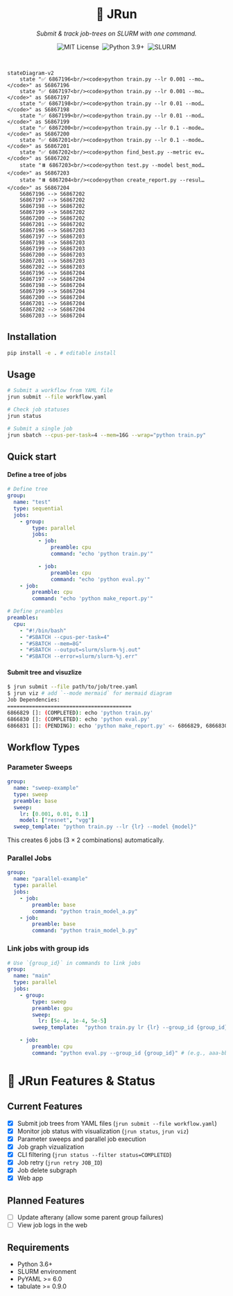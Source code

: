 <!-- ─────────────────────────────  HERO  ───────────────────────────── -->
<div align="center">

  <h1>🌳 JRun</h1>
  <p><em>Submit &amp; track job-trees on SLURM with one command.</em></p>

  <p>
    <img src="https://img.shields.io/badge/license-MIT-brightgreen?style=flat-square"
         alt="MIT License">&nbsp;
    <img src="https://img.shields.io/badge/python-3.9%2B-blue?logo=python&logoColor=white&style=flat-square"
         alt="Python 3.9+">&nbsp;
<img src="https://img.shields.io/badge/SLURM-2E8B57?style=flat-square"
     alt="SLURM">
  </p>

</div>



<br/>


```mermaid
stateDiagram-v2
    state "✅ 6867196<br/><code>python train.py --lr 0.001 --mo…</code>" as S6867196
    state "✅ 6867197<br/><code>python train.py --lr 0.001 --mo…</code>" as S6867197
    state "✅ 6867198<br/><code>python train.py --lr 0.01 --mod…</code>" as S6867198
    state "✅ 6867199<br/><code>python train.py --lr 0.01 --mod…</code>" as S6867199
    state "✅ 6867200<br/><code>python train.py --lr 0.1 --mode…</code>" as S6867200
    state "✅ 6867201<br/><code>python train.py --lr 0.1 --mode…</code>" as S6867201
    state "✅ 6867202<br/><code>python find_best.py --metric ev…</code>" as S6867202
    state "⏸️ 6867203<br/><code>python test.py --model best_mod…</code>" as S6867203
    state "⏸️ 6867204<br/><code>python create_report.py --resul…</code>" as S6867204
    S6867196 --> S6867202
    S6867197 --> S6867202
    S6867198 --> S6867202
    S6867199 --> S6867202
    S6867200 --> S6867202
    S6867201 --> S6867202
    S6867196 --> S6867203
    S6867197 --> S6867203
    S6867198 --> S6867203
    S6867199 --> S6867203
    S6867200 --> S6867203
    S6867201 --> S6867203
    S6867202 --> S6867203
    S6867196 --> S6867204
    S6867197 --> S6867204
    S6867198 --> S6867204
    S6867199 --> S6867204
    S6867200 --> S6867204
    S6867201 --> S6867204
    S6867202 --> S6867204
    S6867203 --> S6867204
```

## Installation

```bash
pip install -e . # editable install
```

## Usage

```bash
# Submit a workflow from YAML file
jrun submit --file workflow.yaml

# Check job statuses
jrun status

# Submit a single job
jrun sbatch --cpus-per-task=4 --mem=16G --wrap="python train.py"
```

## Quick start

#### Define a tree of jobs

```yaml
# Define tree
group:
  name: "test"
  type: sequential
  jobs:
    - group:
        type: parallel
        jobs:
          - job:
              preamble: cpu
              command: "echo 'python train.py'"

          - job:
              preamble: cpu
              command: "echo 'python eval.py'"
    - job:
        preamble: cpu
        command: "echo 'python make_report.py'"

# Define preambles
preambles:
  cpu:
    - "#!/bin/bash"
    - "#SBATCH --cpus-per-task=4"
    - "#SBATCH --mem=8G"
    - "#SBATCH --output=slurm/slurm-%j.out"
    - "#SBATCH --error=slurm/slurm-%j.err"

```

#### Submit tree and visuzlize
```bash
$ jrun submit --file path/to/job/tree.yaml
$ jrun viz # add `--mode mermaid` for mermaid diagram
Job Dependencies:
========================================
6866829 []: (COMPLETED): echo 'python train.py'
6866830 []: (COMPLETED): echo 'python eval.py'
6866831 []: (PENDING): echo 'python make_report.py' <- 6866829, 6866830
```


## Workflow Types

### Parameter Sweeps
```yaml
group:
  name: "sweep-example"
  type: sweep
  preamble: base
  sweep:
    lr: [0.001, 0.01, 0.1]
    model: ["resnet", "vgg"]
  sweep_template: "python train.py --lr {lr} --model {model}"
```

This creates 6 jobs (3 × 2 combinations) automatically.

### Parallel Jobs
```yaml
group:
  name: "parallel-example"
  type: parallel
  jobs:
    - job:
        preamble: base
        command: "python train_model_a.py"
    - job:
        preamble: base
        command: "python train_model_b.py"
```

### Link jobs with group ids

```yaml
# Use `{group_id}` in commands to link jobs
group:
  name: "main"
  type: parallel
  jobs:
    - group:
        type: sweep
        preamble: gpu
        sweep:
          lr: [5e-4, 1e-4, 5e-5]
        sweep_template:  "python train.py lr {lr} --group_id {group_id}"  # (e.g., aaa-bbb-ccc)

    - job:
        preamble: cpu
        command: "python eval.py --group_id {group_id}" # (e.g., aaa-bbb)
```

# 🌳 JRun Features & Status

## Current Features
- [x] Submit job trees from YAML files (`jrun submit --file workflow.yaml`)
- [x] Monitor job status with visualization (`jrun status`, `jrun viz`)
- [x] Parameter sweeps and parallel job execution
- [x] Job graph vizualization
- [x] CLI filtering (`jrun status --filter status=COMPLETED`)
- [x] Job retry (`jrun retry JOB_ID`)
- [x] Job delete subgraph
- [x] Web app

## Planned Features
- [ ] Update afterany (allow some parent group failures)
- [ ] View job logs in the web

## Requirements

- Python 3.6+
- SLURM environment
- PyYAML >= 6.0
- tabulate >= 0.9.0